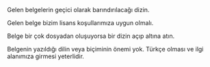 Gelen belgelerin geçici olarak barındırılacağı dizin.

Gelen belge bizim lisans koşullarımıza uygun olmalı.

Belge bir çok dosyadan oluşuyorsa bir dizin açıp altına atın.

Belgenin yazıldığı dilin veya biçiminin önemi yok.
Türkçe olması ve ilgi alanımıza girmesi yeterlidir.
